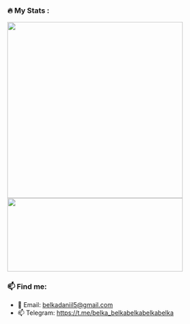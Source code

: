### :fire: My Stats :

<img width=400 src="https://github-readme-stats.vercel.app/api?username=BelkovskiDaniil&show_icons=true&theme=github_dark" /> <img height=167 width=400 src="https://github-readme-stats.vercel.app/api/top-langs/?username=BelkovskiDaniil&layout=compact&theme=github_dark" />

<!--<div style="display: flex; flex-direction: row;">
  <img class="img" src="https://github-readme-stats.vercel.app/api?username=BelkovskiDaniil&show_icons=true&theme=github_dark" />
  <img class="img" src="https://github-readme-stats.vercel.app/api/top-langs/?username=BelkovskiDaniil&layout=compact&theme=github_dark" />
</div>-->





<!--### :computer: Languages and tools:

<p align="left">
  <a href="https://skillicons.dev">
    <img src="https://skillicons.dev/icons?i=git,android,docker,c,c++, java, python, kotlin" />
  </a>
</p>

<div>
  <img src="https://github.com/devicons/devicon/blob/master/icons/java/java-original.svg" title="Java" alt="Java" width="40" height="40"/>&nbsp;
  <img src="https://github.com/devicons/devicon/blob/master/icons/kotlin/kotlin-original.svg" title="Kotlin" alt="Kotlin" width="40" height="40"/>&nbsp;
  <img src="https://github.com/devicons/devicon/blob/master/icons/cplusplus/cplusplus-original.svg" title="C++" alt="C++" width="40" height="40"/>&nbsp;
  <img src="https://github.com/devicons/devicon/blob/master/icons/c/c-original.svg" title="C" alt="C" width="40" height="40"/>&nbsp;
  <img src="https://github.com/devicons/devicon/blob/master/icons/python/python-original.svg" title="Python" alt="Python" width="40" height="40"/>&nbsp;
  <img src="https://github.com/devicons/devicon/blob/master/icons/android/android-original.svg" title="Android" alt="Android" width="40" height="40"/>&nbsp;
  <img src="https://github.com/devicons/devicon/blob/master/icons/gradle/gradle-plain.svg" title="Gradle" alt="Gradle" width="40" height="40"/>&nbsp;
  <img src="https://github.com/devicons/devicon/blob/master/icons/docker/docker-original.svg" title="Docker" alt="Docker" width="40" height="40"/>&nbsp;
</div>-->

### :mailbox: Find me:

- 📧 Email: belkadaniil5@gmail.com
- 📫 Telegram: [https://t.me/belka_belkabelkabelkabelka
](https://t.me/belka_belkabelkabelkabelka)
